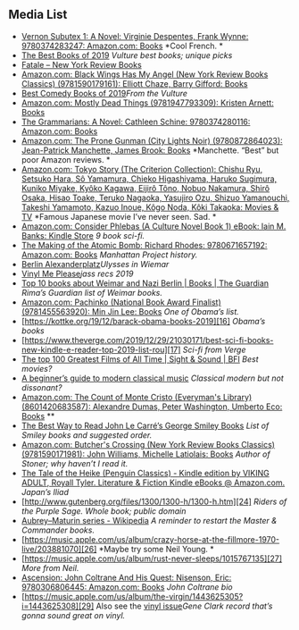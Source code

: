 ## **Media List**
- [Vernon Subutex 1: A Novel: Virginie Despentes, Frank Wynne: 9780374283247: Amazon.com: Books][1] *Cool French. *
- [The Best Books of 2019][2] *Vulture best books; unique picks*
- [Fatale – New York Review Books][3]
- [Amazon.com: Black Wings Has My Angel (New York Review Books Classics) (9781590179161): Elliott Chaze, Barry Gifford: Books][4]
- [Best Comedy Books of 2019][5]*From the Vulture*
- [Amazon.com: Mostly Dead Things (9781947793309): Kristen Arnett: Books][6]
- [The Grammarians: A Novel: Cathleen Schine: 9780374280116: Amazon.com: Books][7] 
- [Amazon.com: The Prone Gunman (City Lights Noir) (9780872864023): Jean-Patrick Manchette, James Brook: Books][8] *Manchette. “Best” but poor Amazon reviews. *
- [Amazon.com: Tokyo Story (The Criterion Collection): Chishu Ryu, Setsuko Hara, Sô Yamamura, Chieko Higashiyama, Haruko Sugimura, Kuniko Miyake, Kyôko Kagawa, Eijirô Tôno, Nobuo Nakamura, Shirô Osaka, Hisao Toake, Teruko Nagaoka, Yasujiro Ozu, Shizuo Yamanouchi, Takeshi Yamamoto, Kazuo Inoue, Kôgo Noda, Kôki Takaoka: Movies & TV][9] *Famous Japanese movie I’ve never seen. Sad. *
- [Amazon.com: Consider Phlebas (A Culture Novel Book 1) eBook: Iain M. Banks: Kindle Store][10] *9 book sci-fi.*
- [The Making of the Atomic Bomb: Richard Rhodes: 9780671657192: Amazon.com: Books][11] *Manhattan Project history.*
- [Berlin Alexanderplatz][12]*Ulysses in Wiemar* 
- [Vinyl Me Please][13]*jass recs 2019* 
- [Top 10 books about Weimar and Nazi Berlin | Books | The Guardian][14] *Rima’s Guardian list of Weimar books.*
- [Amazon.com: Pachinko (National Book Award Finalist) (9781455563920): Min Jin Lee: Books][15] *One of Obama’s list.*
- [https://kottke.org/19/12/barack-obama-books-2019][16] *Obama’s books*
- [https://www.theverge.com/2019/12/29/21030171/best-sci-fi-books-new-kindle-e-reader-top-2019-list-rou][17] *Sci-fi from Verge*
- [The top 100 Greatest Films of All Time | Sight & Sound | BFI][18] *Best movies?*
- [A beginner’s guide to modern classical music][19] *Classical modern but not dissonant?*
- [Amazon.com: The Count of Monte Cristo (Everyman's Library) (8601420683587): Alexandre Dumas, Peter Washington, Umberto Eco: Books][20] \*\*
- [The Best Way to Read John Le Carré’s George Smiley Books][21] *List of Smiley books and suggested order.*
- [Amazon.com: Butcher's Crossing (New York Review Books Classics) (9781590171981): John Williams, Michelle Latiolais: Books][22] *Author of Stoner; why haven’t I read it.*
- [The Tale of the Heike (Penguin Classics) - Kindle edition by VIKING ADULT, Royall Tyler. Literature & Fiction Kindle eBooks @ Amazon.com.][23] *Japan’s Iliad*
- [http://www.gutenberg.org/files/1300/1300-h/1300-h.htm][24] *Riders of the Purple Sage. Whole book; public domain*
- [Aubrey–Maturin series - Wikipedia][25] *A reminder to restart the Master & Commander books.*
- [https://music.apple.com/us/album/crazy-horse-at-the-fillmore-1970-live/203881070][26] *Maybe try some Neil Young. *
- [https://music.apple.com/us/album/rust-never-sleeps/1015767135][27] *More from Neil.*
- [Ascension: John Coltrane And His Quest: Nisenson, Eric: 9780306806445: Amazon.com: Books][28] *John Coltrane bio*
- [https://music.apple.com/us/album/the-virgin/1443625305?i=1443625308][29] Also see the [vinyl issue][30]*Gene Clark record that’s gonna sound great on vinyl.*

[1]:	https://www.amazon.com/Vernon-Subutex-Novel-Virginie-Despentes/dp/0374283249/?ascsubtag=%5B%5Dvu%5Bp%5Dcjsq7j2lg000lfsy6tezkjl0p%5Bi%5DFffJVT%5Bd%5DM%5Bz%5Dm%5Bt%5Dw&tag=vulture-20
[2]:	https://www.vulture.com/article/best-books-2019.html
[3]:	https://www.nyrb.com/products/fatale?s=recomatic&variant=1094929617
[4]:	https://www.amazon.com/Black-Wings-Angel-Review-Classics/dp/1590179161/ref=mp_s_a_1_2?keywords=black+wings+has+my+angel&qid=1577222952&sprefix=black+wings+has+&sr=8-2
[5]:	https://www.vulture.com/2019/12/best-comedy-books-2019.html
[6]:	https://www.amazon.com/Mostly-Dead-Things-Kristen-Arnett/dp/1947793306/?creativeASIN=1947793306&linkCode=w61&imprToken=.XN2y6pGcKWSNf8H9-35Lg&slotNum=10&ascsubtag=%5B%5Dvu%5Bp%5Dck3ruwqr3008884yelbmr3yp4%5Bi%5DXOLuju%5Bd%5DD%5Bz%5Dm%5Bt%5Dw%5Br%5Dvulture.com/books&tag=vulture-20
[7]:	https://www.amazon.com/Grammarians-Novel-Cathleen-Schine/dp/0374280118/?ascsubtag=%5B%5Dvu%5Bp%5Dck3ruwqr3008884yelbmr3yp4%5Bi%5DG0Iijc%5Bd%5DM%5Bz%5Dm%5Bt%5Dw&tag=vulture-20
[8]:	https://www.amazon.com/gp/aw/d/0872864022/ref=dbs_a_w_dp_0872864022
[9]:	https://www.amazon.com/Tokyo-Story-Criterion-Collection-Chishu/dp/B00005JLV7
[10]:	https://www.amazon.com/Consider-Phlebas-Culture-Novel-Book-ebook/dp/B0013TX6FI/ref=mp_s_a_1_3?keywords=consider+phlebas&qid=1577295901&sprefix=consider+&sr=8-3
[11]:	https://www.amazon.com/Making-Atomic-Bomb-Richard-Rhodes/dp/1451677618/ref=pd_aw_sim_14_1/137-8996907-9150612?_encoding=UTF8&pd_rd_i=1451677618&pd_rd_r=52933580-ba4c-4e68-b418-b91f1e073bad&pd_rd_w=zJhdM&pd_rd_wg=cuv41&pf_rd_p=a966b482-aeee-4b16-9ffe-9a1cb857c30c&pf_rd_r=QGG178Q17BMWMTP9P1SK&psc=1&refRID=QGG178Q17BMWMTP9P1SK
[12]:	https://www.amazon.com/Berlin-Alexanderplatz-Review-Books-Classics/dp/1681371995/ref=mp_s_a_1_2?keywords=berlin+alexanderplatz+by+alfred+d%C3%B6blin&qid=1577555667&sprefix=berlin+ale&sr=8-2
[13]:	http://magazine.vinylmeplease.com/magazine/best-jazz-albums-2019/
[14]:	https://www.theguardian.com/books/2017/may/31/top-10-books-about-weimar-and-nazi-berlin
[15]:	https://www.amazon.com/Pachinko-National-Book-Award-Finalist/dp/1455563927/ref=mp_s_a_1_2?keywords=min+jin+lee+pachinko&qid=1577676633&sprefix=min+jin+&sr=8-2
[16]:	https://kottke.org/19/12/barack-obama-books-2019
[17]:	https://www.theverge.com/2019/12/29/21030171/best-sci-fi-books-new-kindle-e-reader-top-2019-list-roundup
[18]:	https://www.bfi.org.uk/news/50-greatest-films-all-time
[19]:	http://lukemuehlhauser.com/how-to-fall-in-love-with-modern-classical-music-4/
[20]:	https://www.amazon.com/Count-Monte-Cristo-Everymans-Library/dp/0307271129/ref=mp_s_a_1_2_sspa?keywords=count+of+monte+cristo+book&qid=1578632399&sprefix=count+of+&sr=8-2-spons&psc=1&spLa=ZW5jcnlwdGVkUXVhbGlmaWVyPUExVzQ1MzRIQjY4WExWJmVuY3J5cHRlZElkPUEwMjM0MDY0MTZRMTZKMzFISk5XMSZlbmNyeXB0ZWRBZElkPUEwOTMyODY2Mk1XUTdJU0daSjU2SiZ3aWRnZXROYW1lPXNwX3Bob25lX3NlYXJjaF9hdGYmYWN0aW9uPWNsaWNrUmVkaXJlY3QmZG9Ob3RMb2dDbGljaz10cnVl
[21]:	https://www.vulture.com/2017/09/best-john-le-carre-george-smiley-books.html
[22]:	https://www.amazon.com/Butchers-Crossing-Review-Books-Classics/dp/1590171985/ref=mp_s_a_1_2?keywords=butchers+crossing+by+john+williams&qid=1578758640&sprefix=butchers+cr&sr=8-2
[23]:	https://www.amazon.com/gp/aw/d/B007V65S44?pd_rd_i=B007V65S44&storeType=ebooks&pd_rd_w=mASRJ&pd_rd_wg=LNeCt&pd_rd_r=27be315e-9fd1-425c-8196-15a985556d67&ref=dbs_e_rdm_awm_rdem_rccm
[24]:	http://www.gutenberg.org/files/1300/1300-h/1300-h.htm
[25]:	https://en.m.wikipedia.org/wiki/Aubrey%E2%80%93Maturin_series
[26]:	https://music.apple.com/us/album/crazy-horse-at-the-fillmore-1970-live/203881070
[27]:	https://music.apple.com/us/album/rust-never-sleeps/1015767135
[28]:	https://www.amazon.com/Ascension-John-Coltrane-His-Quest/dp/0306806444/ref=nodl_
[29]:	https://music.apple.com/us/album/the-virgin/1443625305?i=1443625308
[30]:	https://www.interventionrecords.com/records/white-light-180g-lp-pre-order/